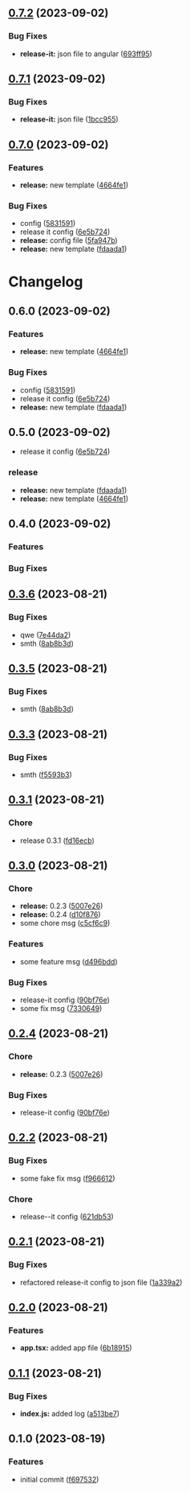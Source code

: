 

## [0.7.2](https://github.com/1smat/auto-release/compare/0.7.1...0.7.2) (2023-09-02)


### Bug Fixes

* **release-it:** json file to angular ([693ff95](https://github.com/1smat/auto-release/commit/693ff95eeb285a45a49dea76880f34595a0bd9b1))

## [0.7.1](https://github.com/1smat/auto-release/compare/0.7.0...0.7.1) (2023-09-02)


### Bug Fixes

* **release-it:** json file ([1bcc955](https://github.com/1smat/auto-release/commit/1bcc9557bea0a12bac263a7a65ad157c18cae26f))

## [0.7.0](https://github.com/1smat/auto-release/compare/0.3.6...0.7.0) (2023-09-02)


### Features

* **release:** new template ([4664fe1](https://github.com/1smat/auto-release/commit/4664fe16447208b3a41608050c2424e27f6b289c))


### Bug Fixes

* config ([5831591](https://github.com/1smat/auto-release/commit/58315916f422ad44f228aa657d8ae82ee10b628c))
* release it config ([6e5b724](https://github.com/1smat/auto-release/commit/6e5b724b12798d65bd67e641796e4e346c349e4a))
* **release:** config file ([5fa947b](https://github.com/1smat/auto-release/commit/5fa947b3ed2f611e3cd029db2f59066e7e7438a9))
* **release:** new template ([fdaada1](https://github.com/1smat/auto-release/commit/fdaada185dc1bd29d9be4d94d2dbc83ab7c4b5b3))

# Changelog

## 0.6.0 (2023-09-02)


### Features

* **release:** new template ([4664fe1](https://github.com/1smat/auto-release/commit/4664fe16447208b3a41608050c2424e27f6b289c))


### Bug Fixes

* config ([5831591](https://github.com/1smat/auto-release/commit/58315916f422ad44f228aa657d8ae82ee10b628c))
* release it config ([6e5b724](https://github.com/1smat/auto-release/commit/6e5b724b12798d65bd67e641796e4e346c349e4a))
* **release:** new template ([fdaada1](https://github.com/1smat/auto-release/commit/fdaada185dc1bd29d9be4d94d2dbc83ab7c4b5b3))

## 0.5.0 (2023-09-02)


* release it config ([6e5b724](https://github.com/1smat/auto-release/commit/6e5b724b12798d65bd67e641796e4e346c349e4a))


### release

* **release:** new template ([fdaada1](https://github.com/1smat/auto-release/commit/fdaada185dc1bd29d9be4d94d2dbc83ab7c4b5b3))
* **release:** new template ([4664fe1](https://github.com/1smat/auto-release/commit/4664fe16447208b3a41608050c2424e27f6b289c))

## 0.4.0 (2023-09-02)


### Features



### Bug Fixes

## [0.3.6](https://github.com/1smat/auto-release/compare/0.3.3...0.3.6) (2023-08-21)


### Bug Fixes

* qwe ([7e44da2](https://github.com/1smat/auto-release/commit/7e44da28ea36accbfd3955a581e60b86b9742cad))
* smth ([8ab8b3d](https://github.com/1smat/auto-release/commit/8ab8b3d6a1edca989ace385dd508c2ac2ea3564b))

## [0.3.5](https://github.com/1smat/auto-release/compare/0.3.3...0.3.5) (2023-08-21)


### Bug Fixes

* smth ([8ab8b3d](https://github.com/1smat/auto-release/commit/8ab8b3d6a1edca989ace385dd508c2ac2ea3564b))

## [0.3.3](https://github.com/1smat/auto-release/compare/0.3.1...0.3.3) (2023-08-21)


### Bug Fixes

* smth ([f5593b3](https://github.com/1smat/auto-release/commit/f5593b3ebe0046219415781d184c866cd773b3fb))

## [0.3.1](https://github.com/1smat/auto-release/compare/0.3.0...0.3.1) (2023-08-21)


### Chore

* release 0.3.1 ([fd16ecb](https://github.com/1smat/auto-release/commit/fd16ecb3754189e01ccd99cfdf191421bd8f12b6))

## [0.3.0](https://github.com/1smat/auto-release/compare/0.2.2...0.3.0) (2023-08-21)


### Chore

* **release:** 0.2.3 ([5007e26](https://github.com/1smat/auto-release/commit/5007e267da4000182af5836d5d337ef305ccee13))
* **release:** 0.2.4 ([d10f876](https://github.com/1smat/auto-release/commit/d10f87660e8424f42722e1ca30f4335db66b51e7))
* some chore msg ([c5cf6c9](https://github.com/1smat/auto-release/commit/c5cf6c9da5a6ffa1dd977b335b3f36976043148e))


### Features

* some feature msg ([d496bdd](https://github.com/1smat/auto-release/commit/d496bdd75813de87373ac5b570573e38ef00c30c))


### Bug Fixes

* release-it config ([90bf76e](https://github.com/1smat/auto-release/commit/90bf76eddea3e3f31da5044a87d90eb5a690ccf8))
* some fix msg ([7330649](https://github.com/1smat/auto-release/commit/7330649f2ebbba5cc043348fe6441130b3738be1))

## [0.2.4](https://github.com/1smat/auto-release/compare/0.2.2...0.2.4) (2023-08-21)


### Chore

* **release:** 0.2.3 ([5007e26](https://github.com/1smat/auto-release/commit/5007e267da4000182af5836d5d337ef305ccee13))


### Bug Fixes

* release-it config ([90bf76e](https://github.com/1smat/auto-release/commit/90bf76eddea3e3f31da5044a87d90eb5a690ccf8))

## [0.2.2](https://github.com/1smat/auto-release/compare/0.2.1...0.2.2) (2023-08-21)


### Bug Fixes

* some fake fix msg ([f966612](https://github.com/1smat/auto-release/commit/f966612a54f2f667282f78236123287f39cf0d03))


### Chore

* release--it config ([621db53](https://github.com/1smat/auto-release/commit/621db535c350e34cbcde55aa48d94009d30f2e7f))

## [0.2.1](https://github.com/1smat/auto-release/compare/0.2.0...0.2.1) (2023-08-21)


### Bug Fixes

* refactored release-it config to json file ([1a339a2](https://github.com/1smat/auto-release/commit/1a339a2f7c3b2f3fbc9e089ff816b605099380af))

## [0.2.0](https://github.com/1smat/auto-release/compare/0.1.1...0.2.0) (2023-08-21)


### Features

* **app.tsx:** added app file ([6b18915](https://github.com/1smat/auto-release/commit/6b18915c062a87020550f356d8211c8dd1eb10d3))

## [0.1.1](https://github.com/1smat/auto-release/compare/0.1.0...0.1.1) (2023-08-21)


### Bug Fixes

* **index.js:** added log ([a513be7](https://github.com/1smat/auto-release/commit/a513be715f69ae6e8760584ebc262e734c0f3e92))

## 0.1.0 (2023-08-19)


### Features

* initial commit ([f697532](https://github.com/1smat/auto-release/commit/f697532d5a0f63ccaf761562555c67fcc1484189))